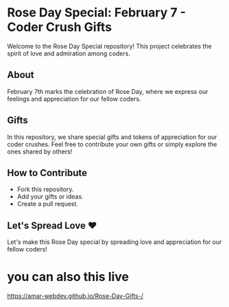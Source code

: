 # Rose Day Special: February 7 - Coder Crush Gifts

Welcome to the Rose Day Special repository! This project celebrates the spirit of love and admiration among coders.

## About
February 7th marks the celebration of Rose Day, where we express our feelings and appreciation for our fellow coders.

## Gifts
In this repository, we share special gifts and tokens of appreciation for our coder crushes. Feel free to contribute your own gifts or simply explore the ones shared by others!

## How to Contribute
- Fork this repository.
- Add your gifts or ideas.
- Create a pull request.

## Let's Spread Love ❤️
Let's make this Rose Day special by spreading love and appreciation for our fellow coders!

# you can also this live 
https://amar-webdev.github.io/Rose-Day-Gifts-/

